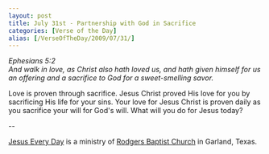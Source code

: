 ```yaml
---
layout: post
title: July 31st - Partnership with God in Sacrifice
categories: [Verse of the Day]
alias: [/VerseOfTheDay/2009/07/31/]
---
```


_Ephesians 5:2  
And walk in love, as Christ also hath loved us, and hath given
himself for us an offering and a sacrifice to God for a
sweet-smelling savor._

Love is proven through sacrifice. Jesus Christ proved His love for
you by sacrificing His life for your sins. Your love for Jesus Christ
is proven daily as you sacrifice your will for God's will. What will
you do for Jesus today?

 --

<a href=http://jesuseveryday.net>Jesus Every Day</a> is a ministry of <a href=http://rodgersbaptist.net>Rodgers Baptist Church</a> in Garland, Texas.
